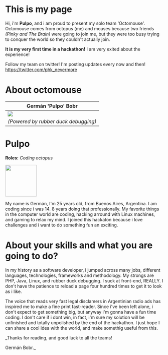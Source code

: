 This is my page
===========================

Hi, i'm **Pulpo**, and i am proud to present my solo team 'Octomouse'. 
Octomouse comes from octopus (me) and mouses because two friends _(Pinky and The Brain)_ were going to join me, but they were too busy trying to conquer the world so they couldn't actually join.

**It is my very first time in a hackathon!** I am very exited about the experience!

Follow my team on twitter! I'm posting updates every now and then! https://twitter.com/phk_nevermore

About octomouse
===========================

| Germán 'Pulpo' Bobr
|---
| <img src="https://fbcdn-sphotos-c-a.akamaihd.net/hphotos-ak-xaf1/v/t1.0-9/65197_10200426366810151_600898626_n.jpg?oh=ef11c803a0a3510aca45a908159e3e14&oe=54FA7F84&__gda__=1426431573_00d3b6d1d55bade665048a7c2c7b1740" /> |
| _(Powered by rubber duck debugging)_
Pulpo
===========================
**Roles:** _Coding octopus_

<img src="http://www.finalfantasy500.com/500/charimagessz/ultros3.jpg" width='100px'/>

My name is Germán, I'm 25 years old, from Buenos Aires, Argentina. I am coding since i was 14. 8 years doing that professionally.
My favorite things in the computer world are coding, hacking arround with Linux machines, and gaming to relax my mind.
I joined this hackaton because i love challenges and i want to do something fun an exciting.

About your skills and what you are going to do?
=======

In my history as a software developer, i jumped across many jobs, different languages, technologies, frameworks and methodology.
My strongs are PHP, Java, Linux, and rubber duck debugging. I suck at front-end, REALLY. I don't have the patience to reload a page four hundred times to get it to look as i like.

The voice that reads very fast legal disclamers in Argentinian radio ads has inspired me to make a fine print fast-reader.
Since i've been left alone, i don't expect to get something big, but anyway i'm gonna have a fun time coding.
I don't care if i dont win, in fact, i'm sure my solution will be unfinished and totally unpolished by the end of the hackathon. 
I just hope I can share a cool idea with the world, and make somethig useful from this.

_Thanks for reading, and good luck to all the teams!

Germán Bobr._